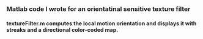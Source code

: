 ### Matlab code I wrote for an orientatinal sensitive texture filter
####  textureFilter.m computes the local motion orientation and displays it with streaks and a directional color-coded map.
